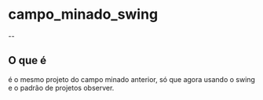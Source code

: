 # campo_minado_swing
--
## O que é
é o mesmo projeto do campo minado anterior, só que agora usando o swing e o padrão de projetos observer.
